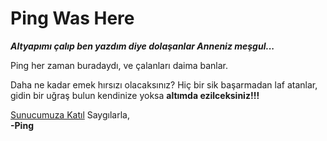 Ping Was Here
==================

***Altyapımı  çalıp ben yazdım diye dolaşanlar Anneniz meşgul...***


Ping her zaman buradaydı, ve çalanları daima banlar.

Daha ne kadar emek hırsızı olacaksınız?
Hiç bir sik başarmadan laf atanlar, gidin bir uğraş bulun kendinize yoksa **altımda ezilceksiniz!!!**

<a href="https://discord.gg/mDH5fjZ">Sunucumuza Katıl</a>
Saygılarla,<br>
**-Ping**